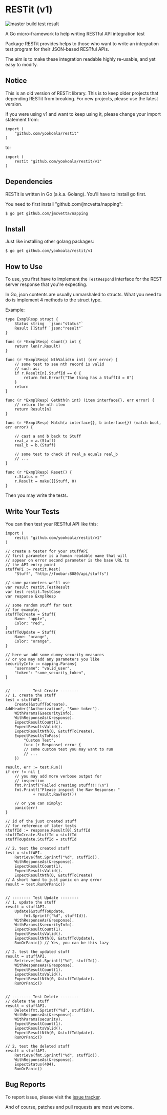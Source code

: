 RESTit (v1)
===========

![master build test result](https://api.travis-ci.org/yookoala/restit.svg?branch=v1)

A Go micro-framework to help writing RESTful API integration test

Package RESTit provides helps to those who want to write an 
integration test program for their JSON-based RESTful APIs.

The aim is to make these integration readable highly re-usable,
and yet easy to modify.


Notice
------

This is an old version of RESTit library. This is to keep older
projects that depending RESTit from breaking. For new projects,
please use the latest version.

If you were using v1 and want to keep using it, please change
your import statement from:

    import (
        "github.com/yookoala/restit"
    )

to:

    import (
        restit "github.com/yookoala/restit/v1"
    )


Dependencies
------------

RESTit is written in Go (a.k.a. Golang). You'll have to install go
first.

You need to first install "github.com/jmcvetta/napping":

    $ go get github.com/jmcvetta/napping


Install
-------

Just like installing other golang packages:

    $ go get github.com/yookoala/restit/v1


How to Use
----------

To use, you first have to implement the `TestRespond`
interface for the REST server response that you're 
expecting.

In Go, json contents are usually unmarshaled to structs.
What you need to do is implement 4 methods to the struct
type.

Example:

    type ExmplResp struct {
    	Status string  `json:"status"`
    	Result []Stuff `json:"result"`
    }

    func (r *ExmplResp) Count() int {
    	return len(r.Result)
    }

    func (r *ExmplResp) NthValid(n int) (err error) {
    	// some test to see nth record is valid
    	// such as:
    	if r.Result[n].StuffId == 0 {
    		return fmt.Errorf("The thing has a StuffId = 0")
    	}
    	return
    }

    func (r *ExmplResp) GetNth(n int) (item interface{}, err error) {
    	// return the nth item
    	return Result[n]
    }

    func (r *ExmplResp) Match(a interface{}, b interface{}) (match bool, err error) {

    	// cast a and b back to Stuff
    	real_a = a.(Stuff)
    	real_b = b.(Stuff)

    	// some test to check if real_a equals real_b
    	// ...
    }

    func (r *ExmplResp) Reset() {
        r.Status = ""
        r.Result = make([]Stuff, 0)
    }

Then you may write the tests.


Write Your Tests
----------------

You can then test your RESTful API like this:

    import (
        restit "github.com/yookoala/restit/v1"
    )

    // create a tester for your stuffAPI
    // first parameter is a human readable name that will
    // appear on error second parameter is the base URL to
    // the API entry point
    stuffAPI := restit.Rest(
        "Stuff", "http://foobar:8080/api/stuffs")

    // some parameters we'll use
    var result restit.TestResult
    var test restit.TestCase
    var response ExmplResp

    // some random stuff for test
    // for example,
    stuffToCreate = Stuff{
        Name: "apple",
        Color: "red",
    }
    stuffToUpdate = Stuff{
        Name: "orange",
        Color: "orange",
    }

    // here we add some dummy security measures
    // or you may add any parameters you like
    securityInfo := napping.Params{
        "username": "valid_user",
        "token": "some_security_token",
    }


    // -------- Test Create --------
    // 1. create the stuff
    test = stuffAPI.
        Create(&stuffToCreate).
	AddHeader("Authorization", "Some token").
        WithParams(&securityInfo).
        WithResponseAs(&response).
        ExpectResultCount(1).
        ExpectResultsValid().
        ExpectResultNth(0, &stuffToCreate).
        ExpectResultsToPass(
            "Custom Test",
            func (r Response) error {
            // some custom test you may want to run
            // ...
        })

    result, err := test.Run()
    if err != nil {
        // you may add more verbose output for
        // inspection
        fmt.Printf("Failed creating stuff!!!!\n")
        fmt.Printf("Please inspect the Raw Response: " 
                + result.RawText())

        // or you can simply:
        panic(err)
    }

    // id of the just created stuff
    // for reference of later tests
    stuffId := response.Result[0].StuffId
    stuffToCreate.StuffId = stuffId
    stuffToUpdate.StuffId = stuffId

    // 2. test the created stuff
    test = stuffAPI.
        Retrieve(fmt.Sprintf("%d", stuffId)).
        WithResponseAs(&response).
        ExpectResultCount(1).
        ExpectResultsValid().
        ExpectResultNth(0, &stuffToCreate)
    // A short hand to just panic on any error
    result = test.RunOrPanic()


    // -------- Test Update --------
    // 1. update the stuff
    result = stuffAPI.
        Update(&stuffToUpdate,
            fmt.Sprintf("%d", stuffId)).
        WithResponseAs(&response).
        WithParams(&securityInfo).
        ExpectResultCount(1).
        ExpectResultsValid().
        ExpectResultNth(0, &stuffToUpdate).
        RunOrPanic() // Yes, you can be this lazy

    // 2. test the updated stuff
    result = stuffAPI.
        Retrieve(fmt.Sprintf("%d", stuffId)).
        WithResponseAs(&response).
        ExpectResultCount(1).
        ExpectResultsValid().
        ExpectResultNth(0, &stuffToUpdate).
        RunOrPanic()


    // -------- Test Delete --------
    // delete the stuff
    result = stuffAPI.
        Delete(fmt.Sprintf("%d", stuffId)).
        WithResponseAs(&response).
        WithParams(security).
        ExpectResultCount(1).
        ExpectResultsValid().
        ExpectResultNth(0, &stuffToUpdate).
        RunOrPanic()

    // 2. test the deleted stuff
    result = stuffAPI.
        Retrieve(fmt.Sprintf("%d", stuffId)).
        WithResponseAs(&response).
        ExpectStatus(404).
        RunOrPanic()


Bug Reports
-----------

To report issue, please visit the
[issue tracker](https://github.com/yookoala/restit/issues).

And of course, patches and pull requests are most welcome.
